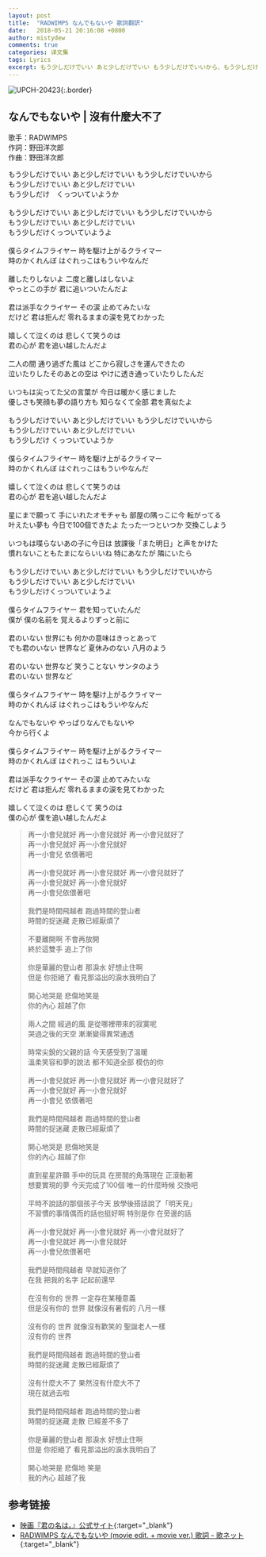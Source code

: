 ```yaml
---
layout: post
title:  "RADWIMPS なんでもないや 歌詞翻訳"
date:   2018-05-21 20:16:08 +0800
author: mistydew
comments: true
categories: 译文集
tags: Lyrics
excerpt: もう少しだけでいい あと少しだけでいい もう少しだけでいいから、もう少しだけでいい あと少しだけでいい、もう少しだけ　くっついていようか。
---
```

![UPCH-20423](https://mistydew.github.io/assets/images/cover/misc/UPCH-20423.jpg){:.border}

## なんでもないや | 沒有什麼大不了

歌手：RADWIMPS<br>
作詞：野田洋次郎<br>
作曲：野田洋次郎

<div class="lyric-original">
<p>
もう少しだけでいい あと少しだけでいい もう少しだけでいいから<br>
もう少しだけでいい あと少しだけでいい<br>
もう少しだけ　くっついていようか<br>
<br>
もう少しだけでいい あと少しだけでいい もう少しだけでいいから<br>
もう少しだけでいい あと少しだけでいい<br>
もう少しだけくっついていようよ<br>
<br>
僕らタイムフライヤー 時を駆け上がるクライマー<br>
時のかくれんぼ はぐれっこはもういやなんだ<br>
<br>
離したりしないよ 二度と離しはしないよ<br>
やっとこの手が 君に追いついたんだよ<br>
<br>
君は派手なクライヤー その涙 止めてみたいな<br>
だけど 君は拒んだ 零れるままの涙を見てわかった<br>
<br>
嬉しくて泣くのは 悲しくて笑うのは<br>
君の心が 君を追い越したんだよ<br>
<br>
二人の間 通り過ぎた風は どこから寂しさを運んできたの<br>
泣いたりしたそのあとの空は やけに透き通っていたりしたんだ<br>
<br>
いつもは尖ってた父の言葉が 今日は暖かく感じました<br>
優しさも笑顔も夢の語り方も 知らなくて全部 君を真似たよ<br>
<br>
もう少しだけでいい あと少しだけでいい もう少しだけでいいから<br>
もう少しだけでいい あと少しだけでいい<br>
もう少しだけ くっついていようか<br>
<br>
僕らタイムフライヤー 時を駆け上がるクライマー<br>
時のかくれんぼ はぐれっこはもういやなんだ<br>
<br>
嬉しくて泣くのは 悲しくて笑うのは<br>
君の心が 君を追い越したんだよ<br>
<br>
星にまで願って 手にいれたオモチャも 部屋の隅っこに今 転がってる<br>
叶えたい夢も 今日で100個できたよ たった一つといつか 交換こしよう<br>
<br>
いつもは喋らないあの子に今日は 放課後「また明日」と声をかけた<br>
慣れないこともたまにならいいね 特にあなたが 隣にいたら<br>
<br>
もう少しだけでいい あと少しだけでいい もう少しだけでいいから<br>
もう少しだけでいい あと少しだけでいい<br>
もう少しだけくっついていようよ<br>
<br>
僕らタイムフライヤー 君を知っていたんだ<br>
僕が 僕の名前を 覚えるよりずっと前に<br>
<br>
君のいない 世界にも 何かの意味はきっとあって<br>
でも君のいない 世界など 夏休みのない 八月のよう<br>
<br>
君のいない 世界など 笑うことない サンタのよう<br>
君のいない 世界など<br>
<br>
僕らタイムフライヤー 時を駆け上がるクライマー<br>
時のかくれんぼ はぐれっこはもういやなんだ<br>
<br>
なんでもないや やっぱりなんでもないや<br>
今から行くよ<br>
<br>
僕らタイムフライヤー 時を駆け上がるクライマー<br>
時のかくれんぼ はぐれっこ はもういいよ<br>
<br>
君は派手なクライヤー その涙 止めてみたいな<br>
だけど 君は拒んだ 零れるままの涙を見てわかった<br>
<br>
嬉しくて泣くのは 悲しくて 笑うのは<br>
僕の心が 僕を追い越したんだよ
</p>
</div>

<div class="lyric-translation">
<blockquote>
再一小會兒就好 再一小會兒就好 再一小會兒就好了<br>
再一小會兒就好 再一小會兒就好<br>
再一小會兒 依偎著吧<br>
<br>
再一小會兒就好 再一小會兒就好 再一小會兒就好了<br>
再一小會兒就好 再一小會兒就好<br>
再一小會兒依偎著吧<br>
<br>
我們是時間飛越者 跑過時間的登山者<br>
時間的捉迷藏 走散已經厭煩了<br>
<br>
不要離開啊 不會再放開<br>
終於這雙手 追上了你<br>
<br>
你是華麗的登山者 那淚水 好想止住啊<br>
但是 你拒絕了 看見那溢出的淚水我明白了<br>
<br>
開心地哭是 悲傷地笑是<br>
你的內心 超越了你<br>
<br>
兩人之間 經過的風 是從哪裡帶來的寂寞呢<br>
哭過之後的天空 漸漸變得異常通透<br>
<br>
時常尖銳的父親的話 今天感受到了溫暖<br>
溫柔笑容和夢的說法 都不知道全部 模仿的你<br>
<br>
再一小會兒就好 再一小會兒就好 再一小會兒就好了<br>
再一小會兒就好 再一小會兒就好<br>
再一小會兒 依偎著吧<br>
<br>
我們是時間飛越者 跑過時間的登山者<br>
時間的捉迷藏 走散已經厭煩了<br>
<br>
開心地哭是 悲傷地笑是<br>
你的內心 超越了你<br>
<br>
直到星星許願 手中的玩具 在房間的角落現在 正滾動著<br>
想要實現的夢 今天完成了100個 唯一的什麼時候 交換吧<br>
<br>
平時不說話的那個孩子今天 放學後搭話說了「明天見」<br>
不習慣的事情偶而的話也挺好啊 特別是你 在旁邊的話<br>
<br>
再一小會兒就好 再一小會兒就好 再一小會兒就好了<br>
再一小會兒就好 再一小會兒就好<br>
再一小會兒依偎著吧<br>
<br>
我們是時間飛越者 早就知道你了<br>
在我 把我的名字 記起前還早<br>
<br>
在沒有你的 世界 一定存在某種意義<br>
但是沒有你的 世界 就像沒有暑假的 八月一樣<br>
<br>
沒有你的 世界 就像沒有歡笑的 聖誕老人一樣<br>
沒有你的 世界<br>
<br>
我們是時間飛越者 跑過時間的登山者<br>
時間的捉迷藏 走散已經厭煩了<br>
<br>
沒有什麼大不了 果然沒有什麼大不了<br>
現在就過去啦<br>
<br>
我們是時間飛越者 跑過時間的登山者<br>
時間的捉迷藏 走散 已經差不多了<br>
<br>
你是華麗的登山者 那淚水 好想止住啊<br>
但是 你拒絕了 看見那溢出的淚水我明白了<br>
<br>
開心地哭是 悲傷地 笑是<br>
我的內心 超越了我
</blockquote>
</div>

## 参考链接

* [映画『君の名は。』公式サイト](http://www.kiminona.com){:target="_blank"}
* [RADWIMPS なんでもないや (movie edit. + movie ver.) 歌詞 - 歌ネット](https://www.uta-net.com/song/213756){:target="_blank"}
